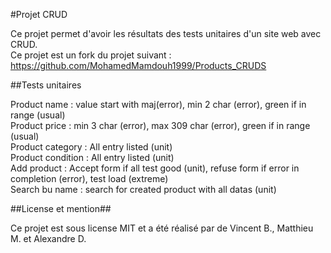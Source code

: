 #Projet CRUD

Ce projet permet d'avoir les résultats des tests unitaires d'un site web avec CRUD.  
Ce projet est un fork du projet suivant : https://github.com/MohamedMamdouh1999/Products_CRUDS


##Tests unitaires

Product name : value start with maj(error), min 2 char (error), green if in range (usual)  
Product price : min 3 char (error), max 309 char (error), green if in range (usual)  
Product category : All entry listed (unit)  
Product condition : All entry listed (unit)  
Add product : Accept form if all test good (unit), refuse form if error in completion (error), test load (extreme)  
Search bu name : search for created product with all datas (unit)  


##License et mention##

Ce projet est sous license MIT et a été réalisé par de Vincent B., Matthieu M. et Alexandre D.
